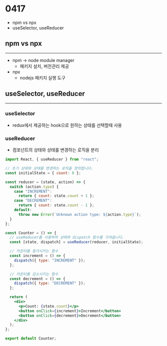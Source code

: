 # 0417

- npm vs npx
- useSelector, useReducer

## npm vs npx

---

- npm → node module manager
  - 패키지 설치, 버전관리 제공
- npx
  - nodejs 패키지 실행 도구

## useSelector, useReducer

---

### useSelector

- redux에서 제공하는 hook으로 원하는 상태를 선택할때 사용

### useReducer

- 컴포넌트의 상태와 상태를 변경하는 로직을 분리

```jsx
import React, { useReducer } from "react";

// 초기 상태와 상태를 변경하는 로직을 정의합니다.
const initialState = { count: 0 };

const reducer = (state, action) => {
  switch (action.type) {
    case "INCREMENT":
      return { count: state.count + 1 };
    case "DECREMENT":
      return { count: state.count - 1 };
    default:
      throw new Error(`Unknown action type: ${action.type}`);
  }
};

const Counter = () => {
  // useReducer를 사용하여 상태와 dispatch 함수를 가져옵니다.
  const [state, dispatch] = useReducer(reducer, initialState);

  // 카운터를 증가시키는 함수
  const increment = () => {
    dispatch({ type: "INCREMENT" });
  };

  // 카운터를 감소시키는 함수
  const decrement = () => {
    dispatch({ type: "DECREMENT" });
  };

  return (
    <div>
      <p>Count: {state.count}</p>
      <button onClick={increment}>Increment</button>
      <button onClick={decrement}>Decrement</button>
    </div>
  );
};

export default Counter;
```
